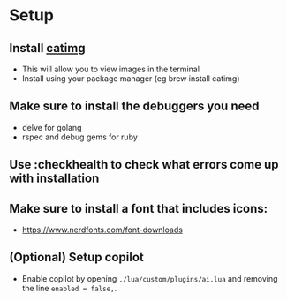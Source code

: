 # Setup

## Install [catimg](https://github.com/posva/catimg)
- This will allow you to view images in the terminal
- Install using your package manager (eg brew install catimg)

## Make sure to install the debuggers you need
- delve for golang
- rspec and debug gems for ruby

## Use :checkhealth to check what errors come up with installation

## Make sure to install a font that includes icons:
- https://www.nerdfonts.com/font-downloads

## (Optional) Setup copilot
- Enable copilot by opening `./lua/custom/plugins/ai.lua` and removing the line `enabled = false,`.
